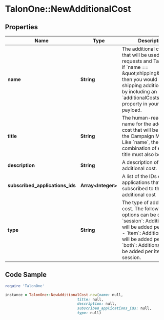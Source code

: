 # TalonOne::NewAdditionalCost

## Properties

Name | Type | Description | Notes
------------ | ------------- | ------------- | -------------
**name** | **String** | The additional cost name that will be used in API requests and Talang. E.g. if &#x60;name &#x3D;&#x3D; \&quot;shipping\&quot;&#x60; then you would set the shipping additional cost by including an &#x60;additionalCosts.shipping&#x60; property in your request payload. | 
**title** | **String** | The human-readable name for the additional cost that will be shown in the Campaign Manager. Like &#x60;name&#x60;, the combination of entity and title must also be unique. | 
**description** | **String** | A description of this additional cost. | 
**subscribed_applications_ids** | **Array&lt;Integer&gt;** | A list of the IDs of the applications that are subscribed to this additional cost | [optional] 
**type** | **String** | The type of additional cost. The following options can be chosen: - &#x60;session&#x60;: Additional cost will be added per session, - &#x60;item&#x60;: Additional cost will be added per item, - &#x60;both&#x60;: Additional cost will be added per item and session.  | [optional] [default to &#39;session&#39;]

## Code Sample

```ruby
require 'TalonOne'

instance = TalonOne::NewAdditionalCost.new(name: null,
                                 title: null,
                                 description: null,
                                 subscribed_applications_ids: null,
                                 type: null)
```



